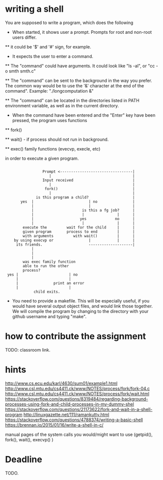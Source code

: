 writing a shell
===============

You are supposed to write a program, which does the following

* When started, it shows user a prompt. Prompts for root and non-root users differ.

** it could be '$' and '#' sign, for example.

* It expects the user to enter a command.

** The "command" could have arguments. It could look like "ls -al", or "cc -o smth smth.c"

** The "command" can be sent to the background in the way you prefer. The common way would be to use the '&' character at the end of the command". Example: "./longcomputation &"

** The "command" can be located in the directories listed in PATH environment variable, as well as in the current directory.

* When the command have been entered and the "Enter" key have been pressed, the program uses functions

** fork()

** wait() - if process should not run in background.

** exec() family functions (evecvp, execle, etc)

in order to execute a given program.
```

                 Prompt <---------------------------------|
                    |                                     |
                 Input received                           |
                    |                                     |
                  fork()                                  |
                    |                                     |
              is this program a child?                    |
       yes  |                         | no                |
            |                         |                   |
            |                      is this a fg job?      |
            |                      |               |      |
            |                     yes             no      |
            |                      |               |      |
        execute the         wait for the child     |      |
        given program       process to end         |      |
        with arguments         with wait()         |      |
    by using execvp or                |            |      |
     its friends.                     --------------------| 
            |
            |
            |
        was exec family function
        able to run the other
        process?
 yes |                       | no
     |                       |
     |                print an error
     |                       |
             child exits.

```

* You need to provide a makefile. This will be especially useful, if you would have several output object files, and would link those together. We will compile the program by changing to the directory with your github username and typing "make".

how to contribute the assignment
================================

TODO: classroom link.

hints
======

http://www.cs.ecu.edu/karl/4630/sum01/example1.html
http://www.csl.mtu.edu/cs4411.ck/www/NOTES/process/fork/fork-04.c
http://www.csl.mtu.edu/cs4411.ck/www/NOTES/process/fork/wait.html
https://stackoverflow.com/questions/8319484/regarding-background-processes-using-fork-and-child-processes-in-my-dummy-shel
https://stackoverflow.com/questions/21173622/fork-and-wait-in-a-shell-program
http://linuxgazette.net/111/ramankutty.html
https://stackoverflow.com/questions/4788374/writing-a-basic-shell
https://brennan.io/2015/01/16/write-a-shell-in-c/

manual pages of the system calls you would/might want to use (getpid(), fork(), wait(), execvp() )

Deadline
========

TODO.
